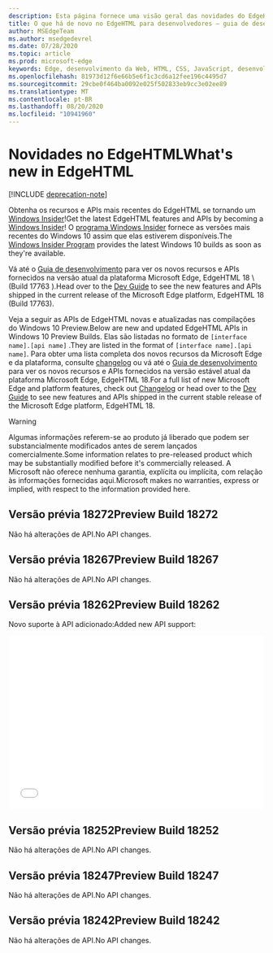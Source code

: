 ```yaml
---
description: Esta página fornece uma visão geral das novidades do EdgeHTML Preview Builds para desenvolvedores.
title: O que há de novo no EdgeHTML para desenvolvedores – guia de desenvolvimento
author: MSEdgeTeam
ms.author: msedgedevrel
ms.date: 07/28/2020
ms.topic: article
ms.prod: microsoft-edge
keywords: Edge, desenvolvimento da Web, HTML, CSS, JavaScript, desenvolvedor, novidades do Edge, novas APIs no Edge, edgehtml, Builds preview do edgehtml
ms.openlocfilehash: 81973d12f6e66b5e6f1c3cd6a12fee196c4495d7
ms.sourcegitcommit: 29cbe0f464ba0092e025f502833eb9cc3e02ee89
ms.translationtype: MT
ms.contentlocale: pt-BR
ms.lasthandoff: 08/20/2020
ms.locfileid: "10941960"
---
```

# <span data-ttu-id="cd4d8-104">Novidades no EdgeHTML</span><span class="sxs-lookup"><span data-stu-id="cd4d8-104">What's new in EdgeHTML</span></span>  

[!INCLUDE [deprecation-note](../includes/legacy-edge-note.md)]  

<span data-ttu-id="cd4d8-105">Obtenha os recursos e APIs mais recentes do EdgeHTML se tornando um [Windows Insider](https://insider.windows.com)!</span><span class="sxs-lookup"><span data-stu-id="cd4d8-105">Get the latest EdgeHTML features and APIs by becoming a [Windows Insider](https://insider.windows.com)!</span></span>  <span data-ttu-id="cd4d8-106">O [programa Windows Insider](https://insider.windows.com) fornece as versões mais recentes do Windows 10 assim que elas estiverem disponíveis.</span><span class="sxs-lookup"><span data-stu-id="cd4d8-106">The [Windows Insider Program](https://insider.windows.com) provides the latest Windows 10 builds as soon as they're available.</span></span>  

<span data-ttu-id="cd4d8-107">Vá até o [Guia de desenvolvimento](../dev-guide.md) para ver os novos recursos e APIs fornecidos na versão atual da plataforma Microsoft Edge, EdgeHTML 18 \ (Build 17763 \).</span><span class="sxs-lookup"><span data-stu-id="cd4d8-107">Head over to the [Dev Guide](../dev-guide.md) to see the new features and APIs shipped in the current release of the Microsoft Edge platform, EdgeHTML 18 \(Build 17763\).</span></span>  

<span data-ttu-id="cd4d8-108">Veja a seguir as APIs de EdgeHTML novas e atualizadas nas compilações do Windows 10 Preview.</span><span class="sxs-lookup"><span data-stu-id="cd4d8-108">Below are new and updated EdgeHTML APIs in Windows 10 Preview Builds.</span></span> <span data-ttu-id="cd4d8-109">Elas são listadas no formato de `[interface name].[api name]` .</span><span class="sxs-lookup"><span data-stu-id="cd4d8-109">They are listed in the format of `[interface name].[api name]`.</span></span>  <span data-ttu-id="cd4d8-110">Para obter uma lista completa dos novos recursos da Microsoft Edge e da plataforma, consulte [changelog](https://developer.microsoft.com/microsoft-edge/platform/changelog) ou vá até o [Guia de desenvolvimento](../dev-guide.md) para ver os novos recursos e APIs fornecidos na versão estável atual da plataforma Microsoft Edge, EdgeHTML 18.</span><span class="sxs-lookup"><span data-stu-id="cd4d8-110">For a full list of new Microsoft Edge and platform features, check out [Changelog](https://developer.microsoft.com/microsoft-edge/platform/changelog) or head over to the [Dev Guide](../dev-guide.md) to see new features and APIs shipped in the current stable release of the Microsoft Edge platform, EdgeHTML 18.</span></span>   

> [!WARNING] 
> <span data-ttu-id="cd4d8-111">Algumas informações referem-se ao produto já liberado que podem ser substancialmente modificados antes de serem lançados comercialmente.</span><span class="sxs-lookup"><span data-stu-id="cd4d8-111">Some information relates to pre-released product which may be substantially modified before it's commercially released.</span></span>  <span data-ttu-id="cd4d8-112">A Microsoft não oferece nenhuma garantia, explícita ou implícita, com relação às informações fornecidas aqui.</span><span class="sxs-lookup"><span data-stu-id="cd4d8-112">Microsoft makes no warranties, express or implied, with respect to the information provided here.</span></span>  

## <span data-ttu-id="cd4d8-113">Versão prévia 18272</span><span class="sxs-lookup"><span data-stu-id="cd4d8-113">Preview Build 18272</span></span>  

<span data-ttu-id="cd4d8-114">Não há alterações de API.</span><span class="sxs-lookup"><span data-stu-id="cd4d8-114">No API changes.</span></span>  

## <span data-ttu-id="cd4d8-115">Versão prévia 18267</span><span class="sxs-lookup"><span data-stu-id="cd4d8-115">Preview Build 18267</span></span>  

<span data-ttu-id="cd4d8-116">Não há alterações de API.</span><span class="sxs-lookup"><span data-stu-id="cd4d8-116">No API changes.</span></span>  

## <span data-ttu-id="cd4d8-117">Versão prévia 18262</span><span class="sxs-lookup"><span data-stu-id="cd4d8-117">Preview Build 18262</span></span>  

<span data-ttu-id="cd4d8-118">Novo suporte à API adicionado:</span><span class="sxs-lookup"><span data-stu-id="cd4d8-118">Added new API support:</span></span>  

<iframe height='341' scrolling='no' title='<span data-ttu-id="cd4d8-119">Build EdgeHTML Preview 17682</span><span class="sxs-lookup"><span data-stu-id="cd4d8-119">EdgeHTML Preview Build 17682</span></span>' src='//codepen.io/MSEdgeDev/embed/5a691c1840690352f409d3788b8167fa/?height=341&theme-id=23761&default-tab=result&embed-version=2' frameborder='no' allowtransparency='true' allowfullscreen='true' style='width: 100%;'><span data-ttu-id="cd4d8-120">Consulte o <a href='https://codepen.io/MSEdgeDev/pen/5a691c1840690352f409d3788b8167fa/'> EdgeHTML Preview Build 17682 </a> by MSEdgeDev ( <a href='https://codepen.io/MSEdgeDev'> @MSEdgeDev </a> ) em <a href='https://codepen.io'> CodePen </a> .</span><span class="sxs-lookup"><span data-stu-id="cd4d8-120">See the Pen <a href='https://codepen.io/MSEdgeDev/pen/5a691c1840690352f409d3788b8167fa/'>EdgeHTML Preview Build 17682</a> by MSEdgeDev (<a href='https://codepen.io/MSEdgeDev'>@MSEdgeDev</a>) on <a href='https://codepen.io'>CodePen</a>.</span></span>  </iframe>  

## <span data-ttu-id="cd4d8-121">Versão prévia 18252</span><span class="sxs-lookup"><span data-stu-id="cd4d8-121">Preview Build 18252</span></span>  

<span data-ttu-id="cd4d8-122">Não há alterações de API.</span><span class="sxs-lookup"><span data-stu-id="cd4d8-122">No API changes.</span></span>  

## <span data-ttu-id="cd4d8-123">Versão prévia 18247</span><span class="sxs-lookup"><span data-stu-id="cd4d8-123">Preview Build 18247</span></span>  

<span data-ttu-id="cd4d8-124">Não há alterações de API.</span><span class="sxs-lookup"><span data-stu-id="cd4d8-124">No API changes.</span></span>  

## <span data-ttu-id="cd4d8-125">Versão prévia 18242</span><span class="sxs-lookup"><span data-stu-id="cd4d8-125">Preview Build 18242</span></span>  

<span data-ttu-id="cd4d8-126">Não há alterações de API.</span><span class="sxs-lookup"><span data-stu-id="cd4d8-126">No API changes.</span></span>  
